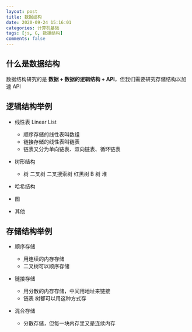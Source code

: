 ```yaml
---
layout: post
title: 数据结构
date: 2020-09-24 15:16:01
categories: 计算机基础
tags: [js, G, 数据结构]
comments: false
---
```


## 什么是数据结构

数据结构研究的是 **数据 + 数据的逻辑结构 + API**，但我们需要研究存储结构以加速 API

## 逻辑结构举例

- 线性表 Linear List

  - 顺序存储的线性表叫数组
  - 链接存储的线性表叫链表
  - 链表又分为单向链表、双向链表、循环链表

- 树形结构

  - 树 二叉树 二叉搜索树 红黑树 B 树 堆

- 哈希结构
- 图
- 其他


## 存储结构举例

- 顺序存储
  - 用连续的内存存储
  - 二叉树可以顺序存储

- 链接存储
  - 用分散的内存存储，中间用地址来链接
  - 链表 树都可以用这种方式存

- 混合存储
  - 分散存储，但每一块内存里又是连续内存

